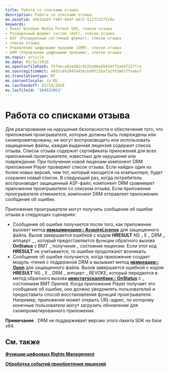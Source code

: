 ```yaml
---
title: Работа со списками отзыва
description: Работа со списками отзыва
ms.assetid: 4463abb5-f48f-484f-b837-512313572c0a
keywords:
- Пакет Windows Media Format SDK, списки отзыва
- Расширенный формат систем (ASF), списки отзыва
- ASF (Расширенный системный формат), списки отзыва
- списки отзыва
- Управление цифровыми правами (DRM), списки отзыва
- DRM (Управление цифровыми правами), списки отзыва
ms.topic: article
ms.date: 05/31/2018
ms.openlocfilehash: 75f4eca82dd82c9225406a85034ff2a6df227fce
ms.sourcegitcommit: 48d1c892045445bcbd0f22bafa2fd3861ffaa6e7
ms.translationtype: MT
ms.contentlocale: ru-RU
ms.lasthandoff: 02/19/2020
ms.locfileid: "104532963"
---
```

# <a name="working-with-revocation-lists"></a>Работа со списками отзыва

Для реагирования на нарушения безопасности и обеспечения того, что приложения проигрывателя, которые должны быть повреждены или скомпрометированы, не могут воспроизводить или использовать защищенные файлы, каждая выданная лицензия содержит список отзыва. Список отзыва содержит сертификаты приложений для всех приложений проигрывателя, известных для нарушения или повреждения. При получении новой лицензии компонент DRM приложения Player проверяет список отзыва. Если найден один из более новых версий, чем тот, который находится на компьютере, будет сохранен новый список. В следующий раз, когда потребитель воспроизводит защищенный ASF-файл, компонент DRM сравнивает приложение проигрывателя со списком отзыва. Если приложение проигрывателя отменяется, компонент DRM отправляет приложению сообщение об ошибке.

Приложения проигрывателя могут получить сообщение об ошибке отзыва в следующих сценариях:

-   Сообщение об ошибке получается после того, как приложение вызовет метод [**ивмдрмреадер:: AcquireLicense**](/previous-versions/windows/desktop/api/Wmsdkidl/nf-wmsdkidl-iwmdrmreader-acquirelicense) для защищенного файла. Вызов завершается ошибкой с кодом **HRESULT** NS \_ E \_ DRM \_ аппцерт \_ , который предоставляется функции обратного вызова **OnStatus** с ВМТ \_ получения \_ состояния лицензии. Если этот код **HRESULT** не учитывается, то ошибки продолжают возникать.
-   Сообщение об ошибке получается, когда приложение создает модуль чтения с поддержкой DRM и вызывает метод [**ивмреадер:: Open**](/previous-versions/windows/desktop/api/Wmsdkidl/nf-wmsdkidl-iwmreader-open) для защищенного файла. Вызов завершается ошибкой с кодом **HRESULT** NS \_ E \_ DRM \_ аппцерт \_ REVOKE, который передается в метод обратного вызова [**ивмстатускаллбакк:: OnStatus**](/previous-versions/windows/desktop/api/Wmsdkidl/nf-wmsdkidl-iwmstatuscallback-onstatus) с \_ состоянием ВМТ Opened. Когда приложение Player получает это сообщение об ошибке, оно должно уведомлять пользователей и предоставить способ восстановления функций проигрывателя. Например, приложение может открыть URL-адрес, по которому конечные пользователи могут загрузить обновление для скомпрометированного приложения.

**Примечание** . DRM не поддерживает версию этого пакета SDK на базе x64.

## <a name="related-topics"></a>См. также

<dl> <dt>

[**Функции цифровых Rights Management**](digital-rights-management-features.md)
</dt> <dt>

[**Обработка событий приобретения лицензий**](handling-license-acquisition-events.md)
</dt> </dl>

 

 




